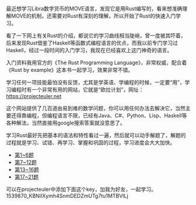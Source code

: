 最近想学习Libra数字货币的MOVE语言，发现它是用Rust编写的，看来想准确理解MOVE的机制，还需要对Rust有深刻的理解，所以开始了Rust的快速入门学习。

看了一下网上有关Rust的介绍，都说它的学习曲线相当陡峭，曾一度被其吓着，后来发现Rust借鉴了Haskell等函数式编程语言的优点，而我以前专门学习过Haskell，经过一段时间的入门学习，我现在已经喜欢上这门神奇的语言。

入门资料我用官方的《The Rust Programming Language》，非常权威，配合着《Rust by example》这本书一起学习，效果非常不错。

学习任何一项技能最怕没有反馈，尤其是学英语、学编程的时候，一定要“用”，学习编程时有一个非常有用的网站，它就是“欧拉计划”，网址：
https://projecteuler.net

这个网站提供了几百道由易到难的数学问题，你可以用任何办法去解决它，当然主要还得靠编程，但编程语言不限，已经有Java、C#、Python、Lisp、Haskell等各种解法，当然直接用google搜索答案就没意思了。

学习Rust最好先把基本的语法和特性看过一遍，然后就可以动手解题了，解题的过程就是学习、试错、再学习、掌握和巩固的过程，学习进度会大大加快。

* [第1~6题](https://mp.weixin.qq.com/s/cyDRvJB5QfME6OhiKxkHBw)
* [第7~12题](https://mp.weixin.qq.com/s/GFZj_yPY-R9XU__KHqRmvA)
* [第13~16题](https://mp.weixin.qq.com/s/6edK0fgCPSoN12k6spBdnw)
* [第17~21题](https://mp.weixin.qq.com/s/vZo7qZBLwgxG3d1ia5xKGg)


可以在projecteuler中添加下面这个key，加我为好友，一起学习。
1539870_KBNiIXymh4SnmDEDZmUTg7tu1MTBVlLj
